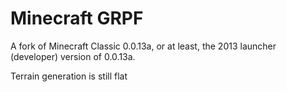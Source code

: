 # Minecraft GRPF
A fork of Minecraft Classic 0.0.13a, or at least, the 2013 launcher (developer) version of 0.0.13a.

Terrain generation is still flat
